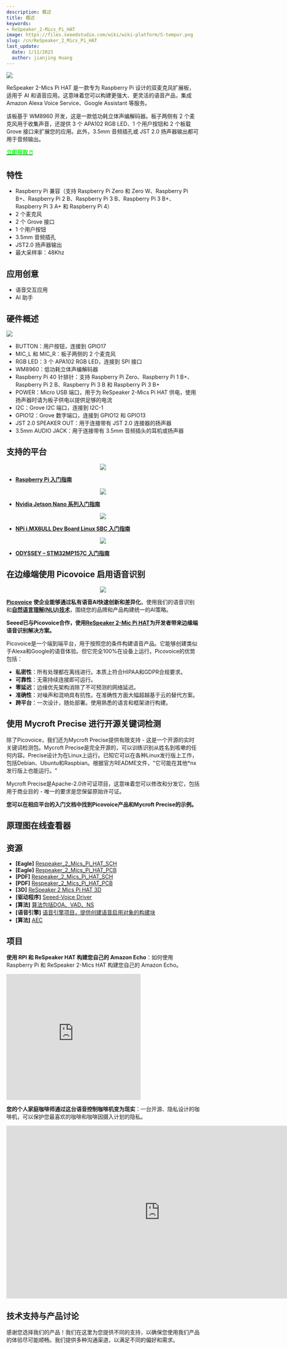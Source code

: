 ```yaml
---
description: 概述
title: 概述
keywords:
- ReSpeaker_2-Mics_Pi_HAT
image: https://files.seeedstudio.com/wiki/wiki-platform/S-tempor.png
slug: /cn/ReSpeaker_2_Mics_Pi_HAT
last_update:
  date: 1/11/2023
  author: jianjing Huang
---
```


![](https://files.seeedstudio.com/products/107100001/01.png)

ReSpeaker 2-Mics Pi HAT 是一款专为 Raspberry Pi 设计的双麦克风扩展板，适用于 AI 和语音应用。这意味着您可以构建更强大、更灵活的语音产品，集成 Amazon Alexa Voice Service、Google Assistant 等服务。

该板基于 WM8960 开发，这是一款低功耗立体声编解码器。板子两侧有 2 个麦克风用于收集声音，还提供 3 个 APA102 RGB LED、1 个用户按钮和 2 个板载 Grove 接口来扩展您的应用。此外，3.5mm 音频插孔或 JST 2.0 扬声器输出都可用于音频输出。

<div class="get_one_now_container" style={{textAlign: 'center'}}>
    <a class="get_one_now_item" href="https://www.seeedstudio.com/ReSpeaker-2-Mics-Pi-HAT-p-2874.html" target="_blank"><strong><span><font color={'FFFFFF'} size={"4"}> 立即获取 🖱️</font></span></strong></a>
</div>

## 特性

* Raspberry Pi 兼容（支持 Raspberry Pi Zero 和 Zero W、Raspberry Pi B+、Raspberry Pi 2 B、Raspberry Pi 3 B、Raspberry Pi 3 B+、Raspberry Pi 3 A+ 和 Raspberry Pi 4）
* 2 个麦克风
* 2 个 Grove 接口
* 1 个用户按钮
* 3.5mm 音频插孔
* JST2.0 扬声器输出
* 最大采样率：48Khz

## 应用创意

* 语音交互应用
* AI 助手

## 硬件概述

![](https://files.seeedstudio.com/wiki/MIC_HATv1.0_for_raspberrypi/img/mic_hatv1.0.png)

* BUTTON：用户按钮，连接到 GPIO17
* MIC_L 和 MIC_R：板子两侧的 2 个麦克风
* RGB LED：3 个 APA102 RGB LED，连接到 SPI 接口
* WM8960：低功耗立体声编解码器
* Raspberry Pi 40 针排针：支持 Raspberry Pi Zero、Raspberry Pi 1 B+、Raspberry Pi 2 B、Raspberry Pi 3 B 和 Raspberry Pi 3 B+
* POWER：Micro USB 端口，用于为 ReSpeaker 2-Mics Pi HAT 供电，使用扬声器时请为板子供电以提供足够的电流
* I2C：Grove I2C 端口，连接到 I2C-1
* GPIO12：Grove 数字端口，连接到 GPIO12 和 GPIO13
* JST 2.0 SPEAKER OUT：用于连接带有 JST 2.0 连接器的扬声器
* 3.5mm AUDIO JACK：用于连接带有 3.5mm 音频插头的耳机或扬声器

## 支持的平台

<div align="center"><img src="https://files.seeedstudio.com/products/107100001/01.png"/></div>

* **[Raspberry Pi 入门指南](https://wiki.seeedstudio.com/cn/ReSpeaker_2_Mics_Pi_HAT_Raspberry)**

<div align="center"><img src="https://files.seeedstudio.com/wiki/ReSpeaker_2_Mics_Pi_HAT/JetsonNano-2MICS.png"/></div>

* **[Nvidia Jetson Nano 系列入门指南](https://wiki.seeedstudio.com/cn/ReSpeaker_2_Mics_Pi_HAT_Jetson)**

<div align="center"><img src="https://files.seeedstudio.com/wiki/ReSpeaker_2_Mics_Pi_HAT/IMX6-2MIC-removebg-preview.png"/></div>

* **[NPi i.MX6ULL Dev Board Linux SBC 入门指南](https://wiki.seeedstudio.com/cn/NPi-i.MX6ULL-Dev-Board-Linux-SBC/#iis)**

<div align="center"><img src="https://files.seeedstudio.com/wiki/ReSpeaker_2_Mics_Pi_HAT/STM32-2MIC-removebg-preview.png"/></div>

* **[ODYSSEY – STM32MP157C 入门指南](https://wiki.seeedstudio.com/cn/ODYSSEY-STM32MP157C/#i2s-on-odyssey-stm32mp157c)**

## 在边缘端使用 Picovoice 启用语音识别

<div align="center"><img width = "{700}" src="https://files.seeedstudio.com/wiki/ReSpeaker_4_Mic_Array_for_Raspberry_Pi/banner.gif"/></div>

[**Picovoice**](https://picovoice.ai/) **使企业能够通过私有语音AI快速创新和差异化**。使用我们的语音识别和[**自然语言理解(NLU)技术**](https://searchenterpriseai.techtarget.com/definition/natural-language-understanding-NLU)，围绕您的品牌和产品构建统一的AI策略。

**Seeed已与Picovoice合作，使用[ReSpeaker 2-Mic Pi HAT](https://www.seeedstudio.com/ReSpeaker-2-Mics-Pi-HAT-p-2874.html)为开发者带来边缘端语音识别解决方案。**

Picovoice是一个端到端平台，用于按照您的条件构建语音产品。它能够创建类似于Alexa和Google的语音体验。但它完全100%在设备上运行。Picovoice的优势包括：

* **私密性**：所有处理都在离线进行。本质上符合HIPAA和GDPR合规要求。
* **可靠性**：无需持续连接即可运行。
* **零延迟**：边缘优先架构消除了不可预测的网络延迟。
* **准确性**：对噪声和混响具有抗性。在准确性方面大幅超越基于云的替代方案。
* **跨平台**：一次设计，随处部署。使用熟悉的语言和框架进行构建。

## 使用 Mycroft Precise 进行开源关键词检测

除了Picovoice，我们还为Mycroft Precise提供有限支持 - 这是一个开源的实时关键词检测包。Mycroft Precise是完全开源的，可以训练识别从姓名到咳嗽的任何内容。Precise设计为在Linux上运行。已知它可以在各种Linux发行版上工作，包括Debian、Ubuntu和Raspbian。根据官方README文件，"它可能在其他*nx发行版上也能运行。"

Mycroft Precise是Apache-2.0许可证项目，这意味着您可以修改和分发它，包括用于商业目的 - 唯一的要求是您保留原始许可证。

**您可以在相应平台的入门文档中找到Picovoice产品和Mycroft Precise的示例。**

## 原理图在线查看器

<div className="altium-ecad-viewer" data-project-src="https://files.seeedstudio.com/wiki/ReSpeaker_2_Mics_Pi_HAT/ReSpeaker 2-Mics Pi HAT.zip" style={{borderRadius: '0px 0px 4px 4px', height: 500, borderStyle: 'solid', borderWidth: 1, borderColor: 'rgb(241, 241, 241)', overflow: 'hidden', maxWidth: 1280, maxHeight: 700, boxSizing: 'border-box'}}>
</div>

## 资源

* **[Eagle]** [Respeaker_2_Mics_Pi_HAT_SCH](https://files.seeedstudio.com/wiki/MIC_HATv1.0_for_raspberrypi/src/ReSpeaker%202-Mics%20Pi%20HAT_SCH.zip)
* **[Eagle]** [Respeaker_2_Mics_Pi_HAT_PCB](https://files.seeedstudio.com/wiki/MIC_HATv1.0_for_raspberrypi/src/ReSpeaker%202-Mics%20Pi%20HAT_PCB.zip)
* **[PDF]** [Respeaker_2_Mics_Pi_HAT_SCH](https://files.seeedstudio.com/wiki/MIC_HATv1.0_for_raspberrypi/src/ReSpeaker%202-Mics%20Pi%20HAT_SCH.pdf)
* **[PDF]** [Respeaker_2_Mics_Pi_HAT_PCB](https://files.seeedstudio.com/wiki/MIC_HATv1.0_for_raspberrypi/src/ReSpeaker%202-Mics%20Pi%20HAT_PCB.pdf)
* **[3D]** [ReSpeaker 2 Mics Pi HAT 3D](https://files.seeedstudio.com/wiki/MIC_HATv1.0_for_raspberrypi/src/ReSpeaker%202-Mics%20Pi%20HAT.zip)
* **[驱动程序]** [Seeed-Voice Driver](https://github.com/respeaker/seeed-voicecard)
* **[算法]** [算法包括DOA、VAD、NS](https://github.com/respeaker/mic_array)
* **[语音引擎]** [语音引擎项目，提供创建语音启用对象的构建块](https://github.com/voice-engine/voice-engine)
* **[算法]** [AEC](https://github.com/voice-engine/ec)

## 项目

**使用 RPI 和 ReSpeaker HAT 构建您自己的 Amazon Echo**：如何使用 Raspberry Pi 和 ReSpeaker 2-Mics HAT 构建您自己的 Amazon Echo。

<iframe frameborder='0' height='327.5' scrolling='no' src='https://www.hackster.io/idreams/build-your-own-amazon-echo-using-a-rpi-and-respeaker-hat-7f44a0/embed' width='350'></iframe>

**您的个人家庭咖啡师通过这台语音控制咖啡机变为现实**：一台开源、隐私设计的咖啡机，可以保护您最喜欢的咖啡和咖啡因摄入计划的隐私。

<iframe width="800" height="450" src="https://www.youtube.com/embed/4gN1bvl24ZM" frameborder="0" allow="autoplay; encrypted-media" allowfullscreen></iframe>

## 技术支持与产品讨论


感谢您选择我们的产品！我们在这里为您提供不同的支持，以确保您使用我们产品的体验尽可能顺畅。我们提供多种沟通渠道，以满足不同的偏好和需求。

<div class="button_tech_support_container">
<a href="https://forum.seeedstudio.com/" class="button_forum"></a> 
<a href="https://www.seeedstudio.com/contacts" class="button_email"></a>
</div>

<div class="button_tech_support_container">
<a href="https://discord.gg/eWkprNDMU7" class="button_discord"></a> 
<a href="https://github.com/Seeed-Studio/wiki-documents/discussions/69" class="button_discussion"></a>
</div>